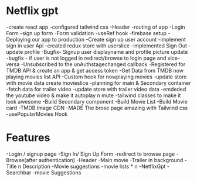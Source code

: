 # Netflix gpt

-create react app
-configured tailwind css
-Header
-routing of app
-Login Form
-sign up form
-Form validation
-useRef hook
-firebase setup
-Deploying our app to production
-Create sign up user account
-implement sign in user Api
-created redux store with userslice
-implemented Sign Out
-update profile
-Bugfix- Signup user displayname and profile picture update
-bugfix  - if user is not logged in redirect/browse to login page and vice-versa
-Unsubscribed to the unAuthstagechanged callback
-Registered for TMDB API & create an app & get access token
-Get Data from TMDB now playing movies list API
-Custom hook for nowplaying movies
-update store with movie data
create movieslice
-planning for main & Secondary container
-fetch data for trailer video
-update store with trailer video data
-emdeded the youtube video & make it autoplay n mute
-tailwind classes to make it look awesome
-Build Secondary component
-Build Movie List
-Build Movie card
-TMDB Image CDN
-MADE The brose page amazing with Tailwind css
-usePopularMovies Hook


# Features
-Login / signup page
    -Sign In/ Sign Up Form
    -redirect to browse page
-Browse(after authentication)
    -Header
    -Main movie
        -Trailer in background
        -Title n Description
        -Movie suggestions
            -movie lists * n
-NetflixGpt
    -Searchbar
    -movie Suggestions